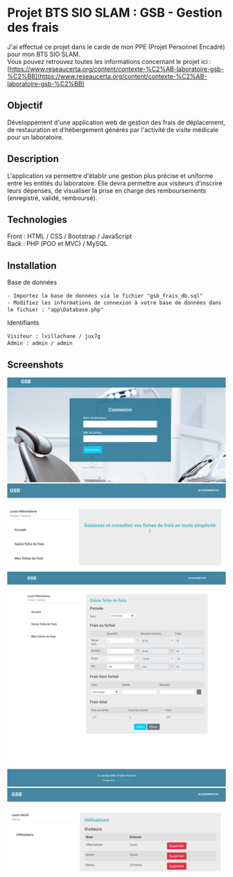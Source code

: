 # Projet BTS SIO SLAM : GSB - Gestion des frais
J'ai effectué ce projet dans le carde de mon PPE (Projet Personnel Encadré) pour mon BTS SIO SLAM.  
Vous pouvez retrouvez toutes les informations concernant le projet ici : [https://www.reseaucerta.org/content/contexte-%C2%AB-laboratoire-gsb-%C2%BB](https://www.reseaucerta.org/content/contexte-%C2%AB-laboratoire-gsb-%C2%BB)

## Objectif
Développement d'une application web de gestion des frais de déplacement, de restauration et d'hébergement générés par l'activité de visite médicale pour un laboratoire.

## Description
L'application va permettre d'établir une gestion plus précise et uniforme entre les entités du laboratoire.
Elle devra permettre aux visiteurs d'inscrire leurs dépenses, de visualiser la prise en charge des remboursements (enregistré, validé, remboursé).

## Technologies
Front : HTML / CSS / Bootstrap / JavaScript  
Back : PHP (POO et MVC) / MySQL  

## Installation
Base de données
```
- Importez la base de données via le fichier "gsb_frais_db.sql"
- Modifiez les informations de connexion à votre base de données dans le fichier : "app\Database.php"
```
Identifiants
```
Visiteur : lvillachane / jux7g
Admin : admin / admin
```

## Screenshots
![login](https://raw.githubusercontent.com/walidbouguerra/bts-ppe-gestion-frais/main/screenshots/login.PNG)
![accueil](https://raw.githubusercontent.com/walidbouguerra/bts-ppe-gestion-frais/main/screenshots/accueil.PNG)
![saisir frais](https://raw.githubusercontent.com/walidbouguerra/bts-ppe-gestion-frais/main/screenshots/saisir_frais.png)
![admin](https://raw.githubusercontent.com/walidbouguerra/bts-ppe-gestion-frais/main/screenshots/admin.PNG)
